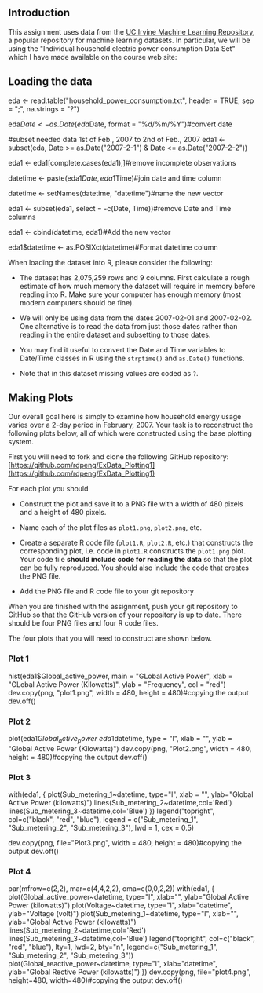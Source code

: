 ## Introduction

This assignment uses data from
the <a href="http://archive.ics.uci.edu/ml/">UC Irvine Machine
Learning Repository</a>, a popular repository for machine learning
datasets. In particular, we will be using the "Individual household
electric power consumption Data Set" which I have made available on
the course web site:

## Loading the data
eda <- read.table("household_power_consumption.txt", header = TRUE, sep = ";", na.strings = "?")

eda$Date <- as.Date(eda$Date, format = "%d/%m/%Y")#convert date

#subset needed data 1st of Feb., 2007 to 2nd of Feb., 2007
eda1 <- subset(eda, Date >= as.Date("2007-2-1") & Date <= as.Date("2007-2-2"))

eda1 <- eda1[complete.cases(eda1),]#remove incomplete observations

datetime <- paste(eda1$Date, eda1$Time)#join date and time column

datetime <- setNames(datetime, "datetime")#name the new vector

eda1 <- subset(eda1, select = -c(Date, Time))#remove Date and Time columns

eda1 <- cbind(datetime, eda1)#Add the new vector

eda1$datetime <- as.POSIXct(datetime)#Format datetime column




When loading the dataset into R, please consider the following:

* The dataset has 2,075,259 rows and 9 columns. First
calculate a rough estimate of how much memory the dataset will require
in memory before reading into R. Make sure your computer has enough
memory (most modern computers should be fine).

* We will only be using data from the dates 2007-02-01 and
2007-02-02. One alternative is to read the data from just those dates
rather than reading in the entire dataset and subsetting to those
dates.

* You may find it useful to convert the Date and Time variables to
Date/Time classes in R using the `strptime()` and `as.Date()`
functions.

* Note that in this dataset missing values are coded as `?`.


## Making Plots

Our overall goal here is simply to examine how household energy usage
varies over a 2-day period in February, 2007. Your task is to
reconstruct the following plots below, all of which were constructed
using the base plotting system.

First you will need to fork and clone the following GitHub repository:
[https://github.com/rdpeng/ExData_Plotting1](https://github.com/rdpeng/ExData_Plotting1)


For each plot you should

* Construct the plot and save it to a PNG file with a width of 480
pixels and a height of 480 pixels.

* Name each of the plot files as `plot1.png`, `plot2.png`, etc.

* Create a separate R code file (`plot1.R`, `plot2.R`, etc.) that
constructs the corresponding plot, i.e. code in `plot1.R` constructs
the `plot1.png` plot. Your code file **should include code for reading
the data** so that the plot can be fully reproduced. You should also
include the code that creates the PNG file.

* Add the PNG file and R code file to your git repository

When you are finished with the assignment, push your git repository to
GitHub so that the GitHub version of your repository is up to
date. There should be four PNG files and four R code files.


The four plots that you will need to construct are shown below. 


### Plot 1
hist(eda1$Global_active_power, main = "GLobal Active Power", xlab = "GLobal Active Power (Kilowatts)",
     ylab = "Frequency", col = "red")
dev.copy(png, "plot1.png", width = 480, height = 480)#copying the output
dev.off()

### Plot 2
plot(eda1$Global_active_power ~ eda1$datetime, type = "l", xlab = "", 
     ylab = "Global Active Power (Kilowatts)")
dev.copy(png, "Plot2.png", width = 480, height = 480)#copying the output
dev.off()

### Plot 3
with(eda1, {
  plot(Sub_metering_1~datetime, type="l",
       xlab = "", ylab="Global Active Power (kilowatts)")
  lines(Sub_metering_2~datetime,col='Red')
  lines(Sub_metering_3~datetime,col='Blue')
})
legend("topright", col=c("black", "red", "blue"), 
       legend = c("Sub_metering_1", "Sub_metering_2", "Sub_metering_3"), lwd = 1, cex = 0.5)

dev.copy(png, file="Plot3.png", width = 480, height = 480)#copying the output
dev.off()

### Plot 4
par(mfrow=c(2,2), mar=c(4,4,2,2), oma=c(0,0,2,2))
with(eda1, {
  plot(Global_active_power~datetime, type="l", 
       xlab="", ylab="Global Active Power (kilowatts)")
  plot(Voltage~datetime, type="l", 
       xlab="datetime", ylab="Voltage (volt)")
  plot(Sub_metering_1~datetime, type="l", 
       xlab="", ylab="Global Active Power (kilowatts)")
  lines(Sub_metering_2~datetime,col='Red')
  lines(Sub_metering_3~datetime,col='Blue')
  legend("topright", col=c("black", "red", "blue"), lty=1, lwd=2, bty="n",
         legend=c("Sub_metering_1", "Sub_metering_2", "Sub_metering_3"))
  plot(Global_reactive_power~datetime, type="l", 
       xlab="datetime", ylab="Global Rective Power (kilowatts)")
})
dev.copy(png, file="plot4.png", height=480, width=480)#copying the output
dev.off()

